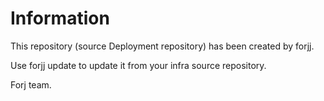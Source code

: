 # Information

This repository (source Deployment repository) has been created by forjj. 

Use forjj update to update it from your infra source repository.

Forj team.
